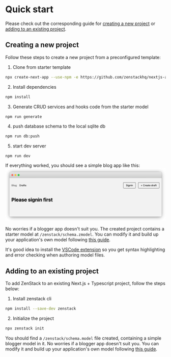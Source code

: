 # Quick start

Please check out the corresponding guide for [creating a new project](#creating-a-new-project) or [adding to an existing project](#adding-to-an-existing-project).

## Creating a new project

Follow these steps to create a new project from a preconfigured template:

1. Clone from starter template

```bash
npx create-next-app --use-npm -e https://github.com/zenstackhq/nextjs-auth-starter
```

2. Install dependencies

```bash
npm install
```

3. Generate CRUD services and hooks code from the starter model

```bash
npm run generate
```

4. push database schema to the local sqlite db

```bash
npm run db:push
```

5. start dev server

```
npm run dev
```

If everything worked, you should see a simple blog app like this:
![starter screen shot](_media/starter-shot.png 'Starter project screenshot')

No worries if a blogger app doesn't suit you. The created project contains a starter model at `/zenstack/schema.zmodel`. You can modify it and build up your application's own model following [this guide](modeling-your-app.md).

It's good idea to install the [VSCode extension](https://marketplace.visualstudio.com/items?itemName=zenstack.zenstack ':target=_blank') so you get syntax highlighting and error checking when authoring model files.

## Adding to an existing project

To add ZenStack to an existing Next.js + Typescript project, follow the steps below:

1. Install zenstack cli

```bash
npm install --save-dev zenstack
```

2. Initialize the project

```bash
npx zenstack init
```

You should find a `/zenstack/schema.model` file created, containing a simple blogger model in it. No worries if a blogger app doesn't suit you. You can modify it and build up your application's own model following [this guide](modeling-your-app.md).
